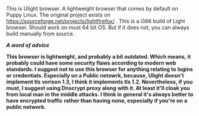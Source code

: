 This is Ulight browser. A lightweight browser that comes by default on Puppy Linux. The original project exists on https://sourceforge.net/projects/lightfirefox/ . This is a i386 build of Light browser. Should work on most 64 bit OS. But if it does not, you can always build manually from source.

***A word of advice***

**This browser is lightweight, and probably a bit outdated. Which means, it probably could have some security flaws according to modern web standards. I suggest not to use this browser for anything relating to logins or credentials. Especially on a Public netowrk, because, Ulight doesn't implement tls verison 1.3, I think it implements tls 1.2. Nevertheless, if you must, I suggest using Dnscrypt proxy along with it. At least it'll cloak you from local man in the middle attacks. I think in general it's always better to have encrypted traffic rather than having none, especially if you're on a public network.**
